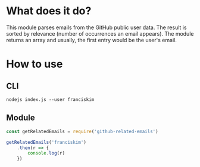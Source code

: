 # What does it do?
This module parses emails from the GitHub public user data. The result is sorted by relevance (number of occurrences an email appears). The module returns an array and usually, the first entry would be the user's email.


# How to use

## CLI
`nodejs index.js --user franciskim`

## Module
```javascript
const getRelatedEmails = require('github-related-emails')

getRelatedEmails('franciskim')
    .then(r => {
        console.log(r)
    })
```
